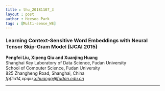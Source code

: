 ```yaml
---
title : thu_20181107_3
layout : post
author : Heesoo Park
tags : [Multi-sense_WE]
---
```


<h3>Learning Context-Sensitive Word Embeddings
with Neural Tensor Skip-Gram Model (IJCAI 2015)</h3>


<p>

<b>Pengfei Liu, Xipeng Qiu and Xuanjing Huang</b><br/>
Shanghai Key Laboratory of Data Science, Fudan University<br/>
School of Computer Science, Fudan University<br/>
825 Zhangheng Road, Shanghai, China<br/>
<em>fpfliu14,xpqiu,xjhuangg@fudan.edu.cn</em>





</p>

<hr />
<p>
</p>
